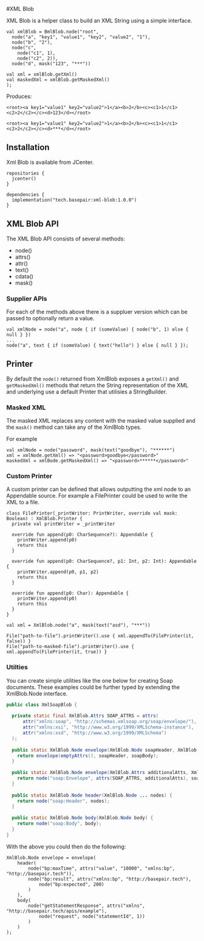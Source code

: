 #XML Blob

XML Blob is a helper class to build an XML String using a simple interface.

```$kotlin
val xmlBlob = BmlBlob.node("root",
  node("a", "key1", "value1", "key2", "value2", "1"),
  node("b", "2"),
  node("c",
    node("c1", 1),
    node("c2", 2)),
  node("d", mask("123", "***"))

val xml = xmlBlob.getXml() 
val maskedXml = xmlBlob.getMaskedXml()
);
```

Produces:
```$xml
<root><a key1="value1" key2="value2">1</a><b>2</b><c><c1>1</c1><c2>2</c2></c><d>123</d></root>

<root><a key1="value1" key2="value2">1</a><b>2</b><c><c1>1</c1><c2>2</c2></c><d>***</d></root>
```

## Installation

Xml Blob is available from JCenter.
```
repositories {
  jcenter()
}

dependencies {
  implementation("tech.basepair:xml-blob:1.0.0")
}
```

## XML Blob API
The XML Blob API consists of several methods:

* node() 
* attrs()
* attr()
* text()
* cdata()
* mask()

### Supplier APIs
For each of the methods above there is a suppluer version which can be passed to optionally return a value.

```$kotlin
val xmlNode = node("a", node { if (someValue) { node("b", 1) else { null } })
...
node("a", text { if (someValue) { text("hello") } else { null } });
```

## Printer

By default the `node()` returned from XmlBlob exposes a `getXml()` and `getMaskedXml()` methods that return the String 
representation of the XML and underlying use a default Printer that utilisies a StringBuilder.

### Masked XML
The masked XML replaces any content with the masked value supplied and the `mask()` method can take any of the XmlBlob types.

For example
```$kotlin
val xmlNode = node("password", mask(text("goodbye"), "******")
xml = xmlNode.getXml() => "<password>goodbye</password>"
maskedXml = xmlBode.getMaskedXml() => "<password>******</password>"
```

### Custom Printer
A custom printer can be defined that allows outputting the xml node to an Appendable source.
For example a FilePrinter could be used to write the XML to a file.

```$kotlin
class FilePrinter(_printWriter: PrintWriter, override val mask: Boolean) : XmlBlob.Printer {
  private val printWriter = _printWriter

  override fun append(p0: CharSequence?): Appendable {
    printWriter.append(p0)
    return this
  }

  override fun append(p0: CharSequence?, p1: Int, p2: Int): Appendable {
    printWriter.append(p0, p1, p2)
    return this
  }

  override fun append(p0: Char): Appendable {
    printWriter.append(p0)
    return this
  }
}

val xml = XmlBlob.node("a", mask(text("asd"), "***"))

File("path-to-file").printWriter().use { xml.appendTo(FilePrinter(it, false)) }
File("path-to-masked-file").printWriter().use { xml.appendTo(FilePrinter(it, true)) }

```

### Utilties
You can create simple utilities like the one below for creating Soap documents.
These examples could be further typed by extending the XmlBlob.Node interface.

```java
public class XmlSoapBlob {
  
  private static final XmlBlob.Attrs SOAP_ATTRS = attrs(
      attr("xmlns:soap", "http://schemas.xmlsoap.org/soap/envelope/"),
      attr("xmlns:xsi", "http://www.w3.org/1999/XMLSchema-instance"),
      attr("xmlns:xsd", "http://www.w3.org/1999/XMLSchema")
  );
    
  public static XmlBlob.Node envelope(XmlBlob.Node soapHeader, XmlBlob.Node soapBody) {
    return envelope(emptyAttrs(), soapHeader, soapBody);
  }
  
  public static XmlBlob.Node envelope(XmlBlob.Attrs additionalAtts, XmlBlob.Node soapHeader, XmlBlob.Node soapBody) {
    return node("soap:Envelope", attrs(SOAP_ATTRS, additionalAtts), soapHeader, soapBody);
  }
  
  public static XmlBlob.Node header(XmlBlob.Node ... nodes) {
    return node("soap:Header", nodes);
  }
  
  public static XmlBlob.Node body(XmlBlob.Node body) {
    return node("soap:Body", body);
  }
}
```
With the above you could then do the following:
```$java
XmlBlob.Node envelope = envelope(
    header(
        node("bp:maxTime", attrs("value", "10000", "xmlns:bp", "http://basepair.tech")),
        node("bp:result", attrs("xmlns:bp", "http://basepair.tech"),
            node("bp:expected", 200)
        )
    ),
    body(
        node("getStatementResponse", attrs("xmlns", "http://basepair.tech/apis/example"),
            node("request", node("statementId", 1))
        )
    )
);
```